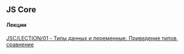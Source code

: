 ## JS Core

#### Лекции
[JSC/LECTION/01 - Типы данных и переменные. Приведение типов, сравнение](https://zemla4ok.github.io/JS-Core/01)  
